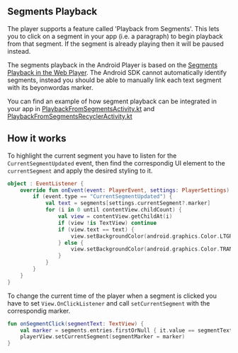 ## Segments Playback

The player supports a feature called 'Playback from Segments'. This lets you to click on a segment in your app (i.e. a paragraph) to begin playback from that segment. If the segment is already playing then it will be paused instead.

The segments playback in the Android Player is based on the [Segments Playback in the Web Player](https://github.com/beyondwords-io/player/blob/main/doc/segments-playback.md). The Android SDK cannot automatically identify segments, instead you should be able to manually link each text segment with its beyonwordas marker.

You can find an example of how segment playback can be integrated in your app in [PlaybackFromSegmentsActivity.kt](../example/app/src/main/kotlin/io/beyondwords/example/PlaybackFromSegmentsActivity.kt) and [PlaybackFromSegmentsRecyclerActivity.kt](../example/app/src/main/kotlin/io/beyondwords/example/PlaybackFromSegmentsRecyclerActivity.kt)

## How it works

To highlight the current segment you have to listen for the `CurrentSegmentUpdated` event, then find the correspondig UI element to the `currentSegment` and apply the desired styling to it.

```kotlin
object : EventListener {
    override fun onEvent(event: PlayerEvent, settings: PlayerSettings) {
        if (event.type == "CurrentSegmentUpdated") {
            val text = segments[settings.currentSegment?.marker]
            for (i in 0 until contentView.childCount) {
                val view = contentView.getChildAt(i)
                if (view !is TextView) continue
                if (view.text == text) {
                    view.setBackgroundColor(android.graphics.Color.LTGRAY)
                } else {
                    view.setBackgroundColor(android.graphics.Color.TRANSPARENT)
                }
            }
        }
    }
}
```

To change the current time of the player when a segment is clicked you have to set `View.OnClickListener` and call `setCurrentSegment` with the correspondig marker.

```kotlin
fun onSegmentClick(segmentText: TextView) {
    val marker = segments.entries.firstOrNull { it.value == segmentText.text }?.key ?: return
    playerView.setCurrentSegment(segmentMarker = marker)
}
```

